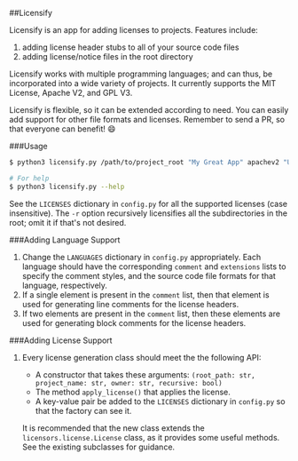 ##Licensify

Licensify is an app for adding licenses to projects. Features include:

1. adding license header stubs to all of your source code files
2. adding license/notice files in the root directory

Licensify works with multiple programming languages; and can thus, be incorporated into a wide variety of projects. It currently supports the MIT License, Apache V2, and GPL V3.

Licensify is flexible, so it can be extended according to need. You can easily add support for other file formats and licenses. Remember to send a PR, so that everyone can benefit! :smile:

###Usage
```sh
$ python3 licensify.py /path/to/project_root "My Great App" apachev2 "Udey Rishi" -r

# For help
$ python3 licensify.py --help
```

See the ```LICENSES``` dictionary in ```config.py``` for all the supported licenses (case insensitive). The ```-r``` option recursively licensifies all the subdirectories in the root; omit it if that's not desired.

###Adding Language Support

1. Change the ```LANGUAGES``` dictionary in ```config.py``` appropriately. Each language should have the corresponding ```comment``` and ```extensions``` lists to specify the comment styles, and the source code file formats for that language, respectively.
2. If a single element is present in the ```comment``` list, then that element is used for generating line comments for the license headers.
3. If two elements are present in the ```comment``` list, then these elements are used for generating block comments for the license headers.

###Adding License Support

1. Every license generation class should meet the the following API:
	* A constructor that takes these arguments: ```(root_path: str, project_name: str, owner: str, recursive: bool)```
	* The method ```apply_license()``` that applies the license.
	* A key-value pair be added to the ```LICENSES``` dictionary in ```config.py``` so that the factory can see it.

	It is recommended that the new class extends the ```licensors.license.License``` class, as it provides some useful methods. See the existing subclasses for guidance.
